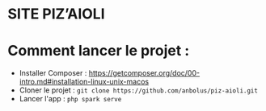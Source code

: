 # SITE PIZ’AIOLI

# Comment lancer le projet :

- Installer Composer : https://getcomposer.org/doc/00-intro.md#installation-linux-unix-macos
- Cloner le projet : ```git clone https://github.com/anbolus/piz-aioli.git```
- Lancer l'app : ```php spark serve```

